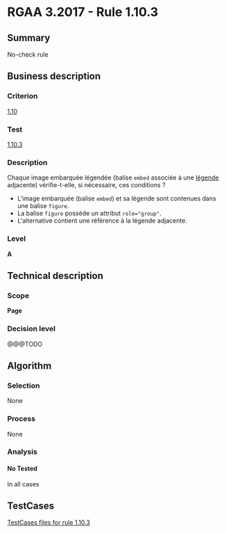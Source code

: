 # RGAA 3.2017 - Rule 1.10.3

## Summary
No-check rule


## Business description

### Criterion
[1.10](http://references.modernisation.gouv.fr/rgaa-accessibilite/criteres.html#crit-1-10)

### Test
[1.10.3](http://references.modernisation.gouv.fr/rgaa-accessibilite/criteres.html#test-1-10-3)

### Description
<div lang="fr">Chaque image embarqu&#xE9;e l&#xE9;gend&#xE9;e (balise <code lang="en">embed</code> associ&#xE9;e &#xE0; une <a href="http://references.modernisation.gouv.fr/rgaa-accessibilite/glossaire.html#lgende-dimage">l&#xE9;gende</a> adjacente) v&#xE9;rifie-t-elle, si n&#xE9;cessaire, ces conditions&nbsp;? <ul><li>L'image embarqu&#xE9;e (balise <code lang="en">embed</code>) et sa l&#xE9;gende sont contenues dans une balise <code lang="en">figure</code>.</li> <li>La balise <code lang="en">figure</code> poss&#xE8;de un attribut <code lang="en">role="group"</code>.</li> <li>L'alternative contient une r&#xE9;f&#xE9;rence &#xE0; la l&#xE9;gende adjacente.</li> </ul></div>

### Level
**A**


## Technical description

### Scope
**Page**

### Decision level
@@@TODO


## Algorithm

### Selection
None

### Process
None

### Analysis

#### No Tested
In all cases


##  TestCases

[TestCases files for rule 1.10.3](https://github.com/Asqatasun/Asqatasun/tree/develop/rules/rules-rgaa3.2017/src/test/resources/testcases/rgaa32017/Rgaa32017Rule011003/)


